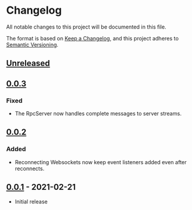 # Changelog

All notable changes to this project will be documented in this file.

The format is based on [Keep a Changelog](https://keepachangelog.com/en/1.0.0/),
and this project adheres to [Semantic Versioning](https://semver.org/spec/v2.0.0.html).

## [Unreleased]

## [0.0.3]

### Fixed

- The RpcServer now handles complete messages to server streams.

## [0.0.2]

### Added 

- Reconnecting Websockets now keep event listeners added even after reconnects.


## [0.0.1] - 2021-02-21

- Initial release

[unreleased]: https://github.com/olivierlacan/keep-a-changelog/compare/v0.0.3...HEAD
[0.0.3]: https://github.com/codesphere/codesphere-monorepo/releases/tag/v0.0.3
[0.0.2]: https://github.com/codesphere/codesphere-monorepo/releases/tag/v0.0.2
[0.0.1]: https://github.com/codesphere/codesphere-monorepo/releases/tag/v0.0.1